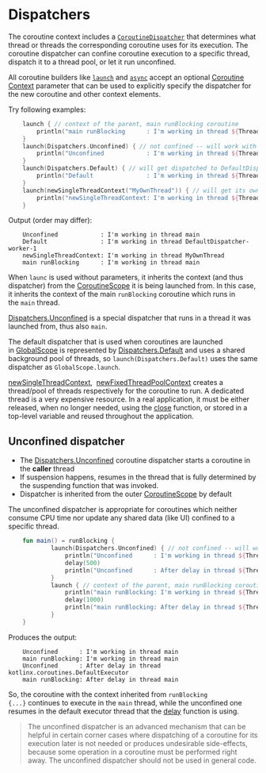 # Dispatchers

The coroutine context includes a [`CoroutineDispatcher`](https://kotlin.github.io/kotlinx.coroutines/kotlinx-coroutines-core/kotlinx.coroutines/-coroutine-dispatcher/index.html) that determines what thread or threads the corresponding coroutine uses for its execution. The coroutine dispatcher can confine coroutine execution to a specific thread, dispatch it to a thread pool, or let it run unconfined.

All coroutine builders like [`launch`](https://kotlin.github.io/kotlinx.coroutines/kotlinx-coroutines-core/kotlinx.coroutines/launch.html) and [`async`](https://kotlin.github.io/kotlinx.coroutines/kotlinx-coroutines-core/kotlinx.coroutines/async.html) accept an optional [Coroutine Context](https://www.notion.so/1d06521b-f797-48ed-ba8f-a2397b87660b) parameter that can be used to explicitly specify the dispatcher for the new coroutine and other context elements.

Try following examples:
```kotlin
    launch { // context of the parent, main runBlocking coroutine
        println("main runBlocking      : I'm working in thread ${Thread.currentThread().name}")
    }
    launch(Dispatchers.Unconfined) { // not confined -- will work with main thread
        println("Unconfined            : I'm working in thread ${Thread.currentThread().name}")
    }
    launch(Dispatchers.Default) { // will get dispatched to DefaultDispatcher 
        println("Default               : I'm working in thread ${Thread.currentThread().name}")
    }
    launch(newSingleThreadContext("MyOwnThread")) { // will get its own new thread
        println("newSingleThreadContext: I'm working in thread ${Thread.currentThread().name}")
    }
```
Output (order may differ):
```
    Unconfined            : I'm working in thread main
    Default               : I'm working in thread DefaultDispatcher-worker-1
    newSingleThreadContext: I'm working in thread MyOwnThread
    main runBlocking      : I'm working in thread main
```
When `launc` is used without parameters, it inherits the context (and thus dispatcher) from the [CoroutineScope](https://kotlin.github.io/kotlinx.coroutines/kotlinx-coroutines-core/kotlinx.coroutines/-coroutine-scope/index.html) it is being launched from. In this case, it inherits the context of the main `runBlocking` coroutine which runs in the `main` thread.

[Dispatchers.Unconfined](https://kotlin.github.io/kotlinx.coroutines/kotlinx-coroutines-core/kotlinx.coroutines/-dispatchers/-unconfined.html) is a special dispatcher that runs in a thread it was launched from, thus also `main`.

The default dispatcher that is used when coroutines are launched in [GlobalScope](https://kotlin.github.io/kotlinx.coroutines/kotlinx-coroutines-core/kotlinx.coroutines/-global-scope/index.html) is represented by [Dispatchers.Default](https://kotlin.github.io/kotlinx.coroutines/kotlinx-coroutines-core/kotlinx.coroutines/-dispatchers/-default.html) and uses a shared background pool of threads, so `launch(Dispatchers.Default)` uses the same dispatcher as `GlobalScope.launch`.

[newSingleThreadContext](https://kotlin.github.io/kotlinx.coroutines/kotlinx-coroutines-core/kotlinx.coroutines/new-single-thread-context.html),  [newFixedThreadPoolContext](https://kotlin.github.io/kotlinx.coroutines/kotlinx-coroutines-core/kotlinx.coroutines/new-fixed-thread-pool-context.html) creates a thread/pool of threads respectively for the coroutine to run. A dedicated thread is a very expensive resource. In a real application, it must be either released, when no longer needed, using the [close](https://kotlin.github.io/kotlinx.coroutines/kotlinx-coroutines-core/kotlinx.coroutines/-executor-coroutine-dispatcher/close.html) function, or stored in a top-level variable and reused throughout the application.

## Unconfined dispatcher

- The [Dispatchers.Unconfined](https://kotlin.github.io/kotlinx.coroutines/kotlinx-coroutines-core/kotlinx.coroutines/-dispatchers/-unconfined.html) coroutine dispatcher starts a coroutine in the **caller** thread
- If suspension happens, resumes in the thread that is fully determined by the suspending function that was invoked.
- Dispatcher is inherited from the outer [CoroutineScope](https://kotlin.github.io/kotlinx.coroutines/kotlinx-coroutines-core/kotlinx.coroutines/-coroutine-scope/index.html) by default

The unconfined dispatcher is appropriate for coroutines which neither consume CPU time nor update any shared data (like UI) confined to a specific thread. 
```kotlin
    fun main() = runBlocking {
    		launch(Dispatchers.Unconfined) { // not confined -- will work with main thread
    		    println("Unconfined      : I'm working in thread ${Thread.currentThread().name}")
    		    delay(500)
    		    println("Unconfined      : After delay in thread ${Thread.currentThread().name}")
    		}
    		launch { // context of the parent, main runBlocking coroutine
    		    println("main runBlocking: I'm working in thread ${Thread.currentThread().name}")
    		    delay(1000)
    		    println("main runBlocking: After delay in thread ${Thread.currentThread().name}")
    		}
    }
```
Produces the output:
```
    Unconfined      : I'm working in thread main
    main runBlocking: I'm working in thread main
    Unconfined      : After delay in thread kotlinx.coroutines.DefaultExecutor
    main runBlocking: After delay in thread main
```
So, the coroutine with the context inherited from `runBlocking {...}` continues to execute in the `main` thread, while the unconfined one resumes in the default executor thread that the [delay](https://kotlin.github.io/kotlinx.coroutines/kotlinx-coroutines-core/kotlinx.coroutines/delay.html) function is using.

>The unconfined dispatcher is an advanced mechanism that can be helpful in certain corner cases where dispatching of a coroutine for its execution later is not needed or produces undesirable side-effects, because some operation in a coroutine must be performed right away. The unconfined dispatcher should not be used in general code.
